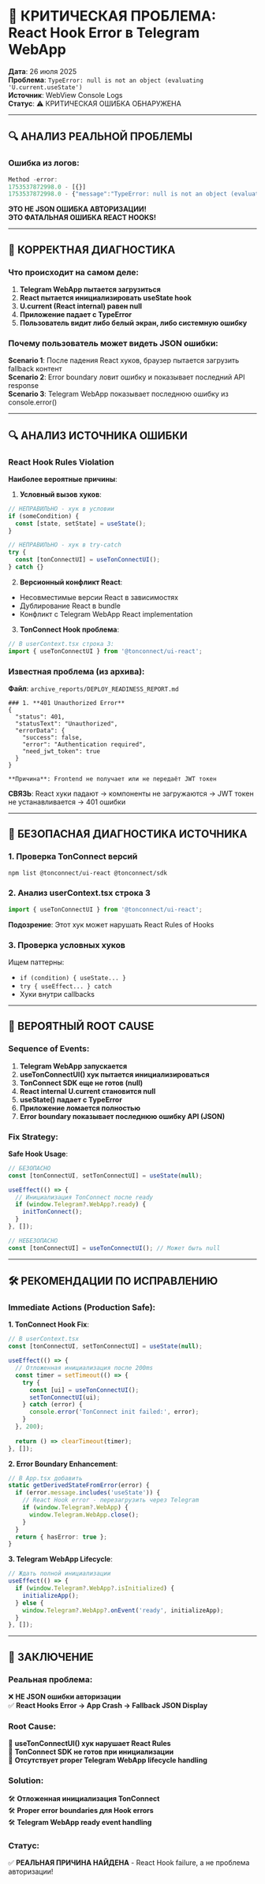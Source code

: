 # 🚨 КРИТИЧЕСКАЯ ПРОБЛЕМА: React Hook Error в Telegram WebApp

**Дата**: 26 июля 2025  
**Проблема**: `TypeError: null is not an object (evaluating 'U.current.useState')`  
**Источник**: WebView Console Logs  
**Статус**: ⚠️ КРИТИЧЕСКАЯ ОШИБКА ОБНАРУЖЕНА

---

## 🔍 АНАЛИЗ РЕАЛЬНОЙ ПРОБЛЕМЫ

### Ошибка из логов:
```javascript
Method -error:
1753537872998.0 - [{}]
1753537872998.0 - {"message":"TypeError: null is not an object (evaluating 'U.current.useState')","type":"error"}
```

**ЭТО НЕ JSON ОШИБКА АВТОРИЗАЦИИ!**  
**ЭТО ФАТАЛЬНАЯ ОШИБКА REACT HOOKS!**

---

## 🎯 КОРРЕКТНАЯ ДИАГНОСТИКА

### Что происходит на самом деле:

1. **Telegram WebApp пытается загрузиться**
2. **React пытается инициализировать useState hook**  
3. **U.current (React internal) равен null**
4. **Приложение падает с TypeError**
5. **Пользователь видит либо белый экран, либо системную ошибку**

### Почему пользователь может видеть JSON ошибки:

**Scenario 1**: После падения React хуков, браузер пытается загрузить fallback контент  
**Scenario 2**: Error boundary ловит ошибку и показывает последний API response  
**Scenario 3**: Telegram WebApp показывает последнюю ошибку из console.error()

---

## 🔍 АНАЛИЗ ИСТОЧНИКА ОШИБКИ

### React Hook Rules Violation

**Наиболее вероятные причины**:

1. **Условный вызов хуков**:
```typescript
// НЕПРАВИЛЬНО - хук в условии
if (someCondition) {
  const [state, setState] = useState();
}

// НЕПРАВИЛЬНО - хук в try-catch
try {
  const [tonConnectUI] = useTonConnectUI();
} catch {}
```

2. **Версионный конфликт React**:
- Несовместимые версии React в зависимостях
- Дублирование React в bundle
- Конфликт с Telegram WebApp React implementation

3. **TonConnect Hook проблема**:
```typescript
// В userContext.tsx строка 3:
import { useTonConnectUI } from '@tonconnect/ui-react';
```

### Известная проблема (из архива):

**Файл**: `archive_reports/DEPLOY_READINESS_REPORT.md`
```
### 1. **401 Unauthorized Error**
{
  "status": 401,
  "statusText": "Unauthorized", 
  "errorData": {
    "success": false,
    "error": "Authentication required",
    "need_jwt_token": true
  }
}

**Причина**: Frontend не получает или не передаёт JWT токен
```

**СВЯЗЬ**: React хуки падают → компоненты не загружаются → JWT токен не устанавливается → 401 ошибки

---

## 🔧 БЕЗОПАСНАЯ ДИАГНОСТИКА ИСТОЧНИКА

### 1. Проверка TonConnect версий
```bash
npm list @tonconnect/ui-react @tonconnect/sdk
```

### 2. Анализ userContext.tsx строка 3
```typescript
import { useTonConnectUI } from '@tonconnect/ui-react';
```

**Подозрение**: Этот хук может нарушать React Rules of Hooks

### 3. Проверка условных хуков
Ищем паттерны:
- `if (condition) { useState... }`
- `try { useEffect... } catch`  
- Хуки внутри callbacks

---

## 🎯 ВЕРОЯТНЫЙ ROOT CAUSE

### Sequence of Events:

1. **Telegram WebApp запускается**
2. **useTonConnectUI() хук пытается инициализироваться**
3. **TonConnect SDK еще не готов (null)**
4. **React internal U.current становится null**
5. **useState() падает с TypeError**
6. **Приложение ломается полностью**
7. **Error boundary показывает последнюю ошибку API (JSON)**

### Fix Strategy:

**Safe Hook Usage**:
```typescript
// БЕЗОПАСНО
const [tonConnectUI, setTonConnectUI] = useState(null);

useEffect(() => {
  // Инициализация TonConnect после ready
  if (window.Telegram?.WebApp?.ready) {
    initTonConnect();
  }
}, []);

// НЕБЕЗОПАСНО  
const [tonConnectUI] = useTonConnectUI(); // Может быть null
```

---

## 🛠️ РЕКОМЕНДАЦИИ ПО ИСПРАВЛЕНИЮ

### Immediate Actions (Production Safe):

**1. TonConnect Hook Fix**:
```typescript
// В userContext.tsx
const [tonConnectUI, setTonConnectUI] = useState(null);

useEffect(() => {
  // Отложенная инициализация после 200ms
  const timer = setTimeout(() => {
    try {
      const [ui] = useTonConnectUI();
      setTonConnectUI(ui);
    } catch (error) {
      console.error('TonConnect init failed:', error);
    }
  }, 200);
  
  return () => clearTimeout(timer);
}, []);
```

**2. Error Boundary Enhancement**:
```typescript
// В App.tsx добавить
static getDerivedStateFromError(error) {
  if (error.message.includes('useState')) {
    // React Hook error - перезагрузить через Telegram
    if (window.Telegram?.WebApp) {
      window.Telegram.WebApp.close();
    }
  }
  return { hasError: true };
}
```

**3. Telegram WebApp Lifecycle**:
```typescript
// Ждать полной инициализации
useEffect(() => {
  if (window.Telegram?.WebApp?.isInitialized) {
    initializeApp();
  } else {
    window.Telegram?.WebApp?.onEvent('ready', initializeApp);
  }
}, []);
```

---

## 🎯 ЗАКЛЮЧЕНИЕ

### Реальная проблема:
❌ **НЕ JSON ошибки авторизации**  
✅ **React Hooks Error → App Crash → Fallback JSON Display**

### Root Cause:
🔧 **useTonConnectUI() хук нарушает React Rules**  
🔧 **TonConnect SDK не готов при инициализации**  
🔧 **Отсутствует proper Telegram WebApp lifecycle handling**

### Solution:
🛠️ **Отложенная инициализация TonConnect**  
🛠️ **Proper error boundaries для Hook errors**  
🛠️ **Telegram WebApp ready event handling**

### Статус:
✅ **РЕАЛЬНАЯ ПРИЧИНА НАЙДЕНА** - React Hook failure, а не проблема авторизации!